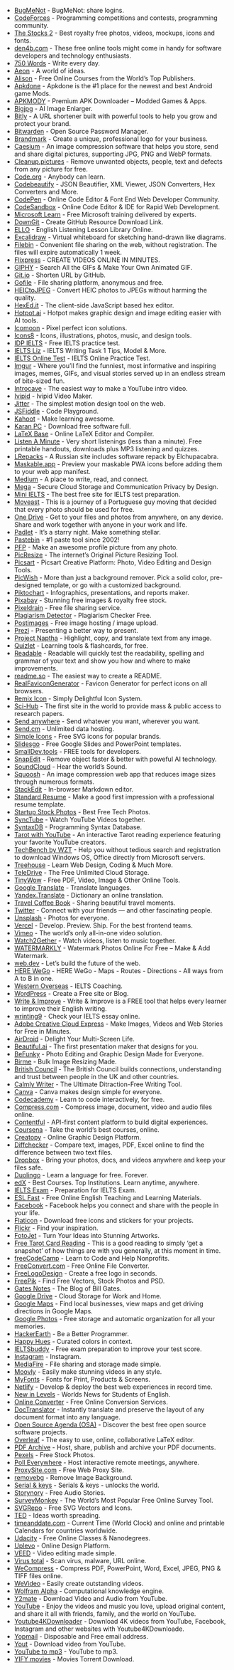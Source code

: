- <a href="http://bugmenot.com" target="_blank">BugMeNot</a> - BugMeNot: share logins.
- <a href="http://codeforces.com" target="_blank">CodeForces</a> - Programming competitions and contests, programming community.
- <a href="http://thestocks.im" target="_blank">The Stocks 2</a> - Best royalty free photos, videos, mockups, icons and fonts.
- <a href="http://www.den4b.com/tools" target="_blank">den4b.com</a> - These free online tools might come in handy for software developers and technology enthusiasts.
- <a href="https://750words.com" target="_blank">750 Words</a> - Write every day.
- <a href="https://aeon.co" target="_blank">Aeon</a> - A world of ideas.
- <a href="https://alison.com" target="_blank">Alison</a> - Free Online Courses from the World’s Top Publishers.
- <a href="https://apkdone.com" target="_blank">Apkdone</a> - Apkdone is the #1 place for the newest and best Android game Mods.
- <a href="https://apkmody.io" target="_blank">APKMODY</a> - Premium APK Downloader – Modded Games & Apps.
- <a href="https://bigjpg.com/" target="_blank">Bigjpg</a> - AI Image Enlarger.
- <a href="https://bitly.com/" target="_blank">Bitly</a> - A URL shortener built with powerful tools to help you grow and protect your brand.
- <a href="https://bitwarden.com" target="_blank">Bitwarden</a> - Open Source Password Manager.
- <a href="https://brandmark.io/" target="_blank">Brandmark</a> - Create a unique, professional logo for your business.
- <a href="https://caesium.app/" target="_blank">Caesium</a> - An image compression software that helps you store, send and share digital pictures, supporting JPG, PNG and WebP formats.
- <a href="https://cleanup.pictures/" target="_blank">Cleanup.pictures</a> - Remove unwanted objects, people, text and defects from any picture for free.
- <a href="https://code.org" target="_blank">Code.org</a> - Anybody can learn.
- <a href="https://codebeautify.org" target="_blank">Codebeautify</a> - JSON Beautifier, XML Viewer, JSON Converters, Hex Converters and More.
- <a href="https://codepen.io" target="_blank">CodePen</a> - Online Code Editor & Font End Web Developer Community.
- <a href="https://codesandbox.io" target="_blank">CodeSandbox</a> - Online Code Editor & IDE for Rapid Web Development.
- <a href="https://docs.microsoft.com/en-us/learn/" target="_blank">Microsoft Learn</a> - Free Microsoft training delivered by experts.
- <a href="https://downgit.github.io/#/home" target="_blank">DownGit</a> - Create GitHub Resource Download Link.
- <a href="https://elllo.org" target="_blank">ELLO</a> - English Listening Lesson Library Online.
- <a href="https://excalidraw.com/" target="_blank">Excalidraw</a> - Virtual whiteboard for sketching hand-drawn like diagrams.
- <a href="https://filebin.net" target="_blank">Filebin</a> - Convenient file sharing on the web, without registration. The files will expire automatically 1 week.
- <a href="https://flixpress.com" target="_blank">Flixpress</a> - CREATE VIDEOS ONLINE IN MINUTES.
- <a href="https://giphy.com" target="_blank">GIPHY</a> - Search All the GIFs & Make Your Own Animated GIF.
- <a href="https://git.io" target="_blank">Git.io</a> - Shorten URL by GitHub.
- <a href="https://gofile.io" target="_blank">Gofile</a> - File sharing platform, anonymous and free.
- <a href="https://heictojpg.com" target="_blank">HEICtoJPEG</a> - Convert HEIC photos to JPEGs without harming the quality.
- <a href="https://hexed.it" target="_blank">HexEd.it</a> - The client-side JavaScript based hex editor.
- <a href="https://hotpot.ai/" target="_blank">Hotpot.ai</a> - Hotpot makes graphic design and image editing easier with AI tools.
- <a href="https://icomoon.io" target="_blank">Icomoon</a> - Pixel perfect icon solutions.
- <a href="https://icons8.com" target="_blank">Icons8</a> - Icons, illustrations, photos, music, and design tools.
- <a href="https://ielts.idp.com/uae/prepare/ielts-test-preparation-material/free" target="_blank">IDP IELTS</a> - Free IELTS practice test.
- <a href="https://ieltsliz.com" target="_blank">IELTS Liz</a> - IELTS Writing Task 1 Tips, Model & More.
- <a href="https://ieltsonlinetests.com" target="_blank">IELTS Online Test</a> - IELTS Online Practice Test.
- <a href="https://imgur.com/" target="_blank">Imgur</a> - Where you’ll find the funniest, most informative and inspiring images, memes, GIFs, and visual stories served up in an endless stream of bite-sized fun.
- <a href="https://intromaker.com/" target="_blank">Introcave</a> - The easiest way to make a YouTube intro video.
- <a href="https://ivipid.com" target="_blank">Ivipid</a> - Ivipid Video Maker.
- <a href="https://jitter.video/" target="_blank">Jitter</a> - The simplest motion design tool on the web.
- <a href="https://jsfiddle.net" target="_blank">JSFiddle</a> - Code Playground.
- <a href="https://kahoot.com" target="_blank">Kahoot</a> - Make learning awesome.
- <a href="https://karanpc.com" target="_blank">Karan PC</a> - Download free software full.
- <a href="https://latexbase.com" target="_blank">LaTeX Base</a> - Online LaTeX Editor and Compiler.
- <a href="https://listenaminute.com" target="_blank">Listen A Minute</a> - Very short listenings (less than a minute). Free printable handouts, downloads plus MP3 listening and quizzes.
- <a href="https://lrepacks.net" target="_blank">LRepacks</a> - A Russian site includes software repack by Elchupacabra.
- <a href="https://maskable.app" target="_blank">Maskable.app</a> - Preview your maskable PWA icons before adding them to your web app manifest.
- <a href="https://medium.com" target="_blank">Medium</a> - A place to write, read, and connect.
- <a href="https://mega.io" target="_blank">Mega</a> - Secure Cloud Storage and Communication Privacy by Design.
- <a href="https://mini-ielts.com/" target="_blank">Mini IELTS</a> - The best free site for IELTS test preparation.
- <a href="https://moveast.me" target="_blank">Moveast</a> - This is a journey of a Portuguese guy moving that decided that every photo should be used for free.
- <a href="https://onedrive.live.com" target="_blank">One Drive</a> - Get to your files and photos from anywhere, on any device. Share and work together with anyone in your work and life.
- <a href="https://padlet.com/" target="_blank">Padlet</a> - It’s a starry night. Make something stellar.
- <a href="https://pastebin.com/" target="_blank">Pastebin</a> - #1 paste tool since 2002!
- <a href="https://pfpmaker.com/" target="_blank">PFP</a> - Make an awesome profile picture from any photo.
- <a href="https://picresize.com/" target="_blank">PicResize</a> - The internet’s Original Picture Resizing Tool.
- <a href="https://picsart.com/" target="_blank">Picsart</a> - Picsart Creative Platform: Photo, Video Editing and Design Tools.
- <a href="https://picwish.com/" target="_blank">PicWish</a> - More than just a background remover. Pick a solid color, pre-designed template, or go with a customized background.
- <a href="https://piktochart.com" target="_blank">Piktochart</a> - Infographics, presentations, and reports maker.
- <a href="https://pixabay.com/" target="_blank">Pixabay</a> - Stunning free images & royalty free stock.
- <a href="https://pixeldrain.com" target="_blank">Pixeldrain</a> - Free file sharing service.
- <a href="https://plagiarismdetector.net/" target="_blank">Plagiarism Detector</a> - Plagiarism Checker Free.
- <a href="https://postimages.org" target="_blank">Postimages</a> - Free image hosting / image upload.
- <a href="https://prezi.com" target="_blank">Prezi</a> - Presenting a better way to present.
- <a href="https://projectnaptha.com" target="_blank">Project Naptha</a> - Highlight, copy, and translate text from any image.
- <a href="https://quizlet.com" target="_blank">Quizlet</a> - Learning tools & flashcards, for free.
- <a href="https://readable.com" target="_blank">Readable</a> - Readable will quickly test the readability, spelling and grammar of your text and show you how and where to make improvements.
- <a href="https://readme.so" target="_blank">readme.so</a> - The easiest way to create a README.
- <a href="https://realfavicongenerator.net/" target="_blank">RealFaviconGenerator</a> - Favicon Generator for perfect icons on all browsers.
- <a href="https://remixicon.com" target="_blank">Remix Icon</a> - Simply Delightful Icon System.
- <a href="https://sci-hub.hkvisa.net/" target="_blank">Sci-Hub</a> - The first site in the world to provide mass & public access to research papers.
- <a href="https://send-anywhere.com" target="_blank">Send anywhere</a> - Send whatever you want, wherever you want.
- <a href="https://send.cm" target="_blank">Send.cm</a> - Unlimited data hosting.
- <a href="https://simpleicons.org" target="_blank">Simple Icons</a> - Free SVG icons for popular brands.
- <a href="https://slidesgo.com/" target="_blank">Slidesgo</a> - Free Google Slides and PowerPoint templates.
- <a href="https://smalldev.tools/" target="_blank">SmallDev.tools</a> - FREE tools for developers.
- <a href="https://snapedit.app/" target="_blank">SnapEdit</a> - Remove object faster & better with poweful AI technology.
- <a href="https://soundcloud.com" target="_blank">SoundCloud</a> - Hear the world’s Sound.
- <a href="https://squoosh.app/" target="_blank">Squoosh</a> - An image compression web app that reduces image sizes through numerous formats.
- <a href="https://stackedit.io" target="_blank">StackEdit</a> - In-browser Markdown editor.
- <a href="https://standardresume.co" target="_blank">Standard Resume</a> - Make a good first impression with a professional resume template.
- <a href="https://startupstockphotos.com" target="_blank">Startup Stock Photos</a> - Best Free Tech Photos.
- <a href="https://sync-tube.de/" target="_blank">SyncTube</a> - Watch YouTube Videos together.
- <a href="https://syntaxdb.com" target="_blank">SyntaxDB</a> - Programming Syntax Database.
- <a href="https://tarot.withyoutube.com/" target="_blank">Tarot with YouTube</a> - An interactive Tarot reading experience featuring your favorite YouTube creators.
- <a href="https://tb.rg-adguard.net/public.php" target="_blank">TechBench by WZT</a> - Help you without tedious search and registration to download Windows OS, Office directly from Microsoft servers.
- <a href="https://teamtreehouse.com" target="_blank">Treehouse</a> - Learn Web Design, Coding & Much More.
- <a href="https://teledriveapp.com/" target="_blank">TeleDrive</a> - The Free Unlimited Cloud Storage.
- <a href="https://tinywow.com/" target="_blank">TinyWow</a> - Free PDF, Video, Image & Other Online Tools.
- <a href="https://translate.google.com" target="_blank">Google Translate</a> - Translate languages.
- <a href="https://translate.yandex.com/" target="_blank">Yandex.Translate</a> - Dictionary an online translation.
- <a href="https://travelcoffeebook.com" target="_blank">Travel Coffee Book</a> - Sharing beautiful travel moments.
- <a href="https://twitter.com" target="_blank">Twitter</a> - Connect with your friends — and other fascinating people.
- <a href="https://unsplash.com" target="_blank">Unsplash</a> - Photos for everyone.
- <a href="https://vercel.com/" target="_blank">Vercel</a> - Develop. Preview. Ship. For the best frontend teams.
- <a href="https://vimeo.com/" target="_blank">Vimeo</a> - The world’s only all-in-one video solution.
- <a href="https://w2g.tv/" target="_blank">Watch2Gether</a> - Watch videos, listen to music together.
- <a href="https://watermarkly.com/" target="_blank">WATERMARKLY</a> - Watermark Photos Online For Free – Make & Add Watermark.
- <a href="https://web.dev" target="_blank">web.dev</a> - Let’s build the future of the web.
- <a href="https://wego.here.com" target="_blank">HERE WeGo</a> - HERE WeGo - Maps - Routes - Directions - All ways from A to B in one.
- <a href="https://western-overseas.com" target="_blank">Western Overseas</a> - IELTS Coaching.
- <a href="https://wordpress.com" target="_blank">WordPress</a> - Create a Free site or Blog.
- <a href="https://writeandimprove.com/" target="_blank">Write & Improve</a> - Write & Improve is a FREE tool that helps every learner to improve their English writing.
- <a href="https://writing9.com" target="_blank">wrinting9</a> - Check your IELTS essay online.
- <a href="https://www.adobe.com/express/" target="_blank">Adobe Creative Cloud Express</a> - Make Images, Videos and Web Stories for Free in Minutes.
- <a href="https://www.airdroid.com/" target="_blank">AirDroid</a> - Delight Your Multi-Screen Life.
- <a href="https://www.beautiful.ai/" target="_blank">Beautiful.ai</a> - The first presentation maker that designs for you.
- <a href="https://www.befunky.com/" target="_blank">BeFunky</a> - Photo Editing and Graphic Design Made for Everyone.
- <a href="https://www.birme.net/" target="_blank">Birme</a> - Bulk Image Resizing Made.
- <a href="https://www.britishcouncil.org" target="_blank">British Council</a> - The British Council builds connections, understanding and trust between people in the UK and other countries.
- <a href="https://www.calmlywriter.com" target="_blank">Calmly Writer</a> - The Ultimate Ditraction-Free Writing Tool.
- <a href="https://www.canva.com" target="_blank">Canva</a> - Canva makes design simple for everyone.
- <a href="https://www.codecademy.com" target="_blank">Codecademy</a> - Learn to code interactively, for free.
- <a href="https://www.compresss.com" target="_blank">Compress.com</a> - Compress image, document, video and audio files online.
- <a href="https://www.contentful.com" target="_blank">Contentful</a> - API-first content platform to build digital experiences.
- <a href="https://www.coursera.org" target="_blank">Coursena</a> - Take the world’s best courses, online.
- <a href="https://www.creatopy.com" target="_blank">Creatopy</a> - Online Graphic Design Platform.
- <a href="https://www.diffchecker.com/" target="_blank">Diffchecker</a> - Compare text, images, PDF, Excel online to find the difference between two text files.
- <a href="https://www.dropbox.com" target="_blank">Dropbox</a> - Bring your photos, docs, and videos anywhere and keep your files safe.
- <a href="https://www.duolingo.com" target="_blank">Duolingo</a> - Learn a language for free. Forever.
- <a href="https://www.edx.org" target="_blank">edX</a> - Best Courses. Top Institutions. Learn anytime, anywhere.
- <a href="https://www.english-exam.org/IELTS/" target="_blank">IELTS Exam</a> - Preparation for IELTS Exam.
- <a href="https://www.eslfast.com" target="_blank">ESL Fast</a> - Free Online English Teaching and Learning Materials.
- <a href="https://www.facebook.com" target="_blank">Facebook</a> - Facebook helps you connect and share with the people in your life.
- <a href="https://www.flaticon.com" target="_blank">Flaticon</a> - Download free icons and stickers for your projects.
- <a href="https://www.flickr.com" target="_blank">Flickr</a> - Find your inspiration.
- <a href="https://www.fotojet.com" target="_blank">FotoJet</a> - Turn Your Ideas into Stunning Artworks.
- <a href="https://www.free-tarot-reading.net/free" target="_blank">Free Tarot Card Reading</a> - This is a good reading to simply ‘get a snapshot’ of how things are with you generally, at this moment in time.
- <a href="https://www.freecodecamp.org/" target="_blank">freeCodeCamp</a> - Learn to Code and Help Nonprofits.
- <a href="https://www.freeconvert.com" target="_blank">FreeConvert.com</a> - Free Online File Converter.
- <a href="https://www.freelogodesign.org" target="_blank">FreeLogoDesign</a> - Create a free logo in seconds.
- <a href="https://www.freepik.com" target="_blank">FreePik</a> - Find Free Vectors, Stock Photos and PSD.
- <a href="https://www.gatesnotes.com" target="_blank">Gates Notes</a> - The Blog of Bill Gates.
- <a href="https://www.google.com/drive/" target="_blank">Google Drive</a> - Cloud Storage for Work and Home.
- <a href="https://www.google.com/maps/@?dg=dbrw&newdg=1" target="_blank">Google Maps</a> - Find local businesses, view maps and get driving directions in Google Maps.
- <a href="https://www.google.com/photos/about/" target="_blank">Google Photos</a> - Free storage and automatic organization for all your memories.
- <a href="https://www.hackerearth.com" target="_blank">HackerEarth</a> - Be a Better Programmer.
- <a href="https://www.happyhues.co" target="_blank">Happy Hues</a> - Curated colors in context.
- <a href="https://www.ieltsbuddy.com" target="_blank">IELTSbuddy</a> - Free exam preparation to improve your test score.
- <a href="https://www.instagram.com" target="_blank">Instagram</a> - Instagram.
- <a href="https://www.mediafire.com" target="_blank">MediaFire</a> - File sharing and storage made simple.
- <a href="https://www.moovly.com" target="_blank">Moovly</a> - Easily make stunning videos in any style.
- <a href="https://www.myfonts.com/" target="_blank">MyFonts</a> - Fonts for Print, Products & Screens.
- <a href="https://www.netlify.com/" target="_blank">Netlify</a> - Develop & deploy the best web experiences in record time.
- <a href="https://www.newsinlevels.com" target="_blank">New in Levels</a> - Worlds News for Students of English.
- <a href="https://www.onlineconverter.com" target="_blank">Online Converter</a> - Free Online Conversion Services.
- <a href="https://www.onlinedoctranslator.com/en/" target="_blank">DocTranslator</a> - Instantly translate and preserve the layout of any document format into any language.
- <a href="https://www.opensourceagenda.com/" target="_blank">Open Source Agenda (OSA)</a> - Discover the best free open source software projects.
- <a href="https://www.overleaf.com" target="_blank">Overleaf</a> - The easy to use, online, collaborative LaTeX editor.
- <a href="https://www.pdf-archive.com" target="_blank">PDF Archive</a> - Host, share, publish and archive your PDF documents.
- <a href="https://www.pexels.com" target="_blank">Pexels</a> - Free Stock Photos.
- <a href="https://www.polleverywhere.com" target="_blank">Poll Everywhere</a> - Host interactive remote meetings, anywhere.
- <a href="https://www.proxysite.com" target="_blank">ProxySite.com</a> - Free Web Proxy Site.
- <a href="https://www.remove.bg" target="_blank">removebg</a> - Remove Image Background.
- <a href="https://www.serials.ws" target="_blank">Serial & keys</a> - Serials & keys - unlocks the world.
- <a href="https://www.storynory.com" target="_blank">Storynory</a> - Free Audio Stories.
- <a href="https://www.surveymonkey.com" target="_blank">SurveyMonkey</a> - The World’s Most Popular Free Online Survey Tool.
- <a href="https://www.svgrepo.com/" target="_blank">SVGRepo</a> - Free SVG Vectors and Icons.
- <a href="https://www.ted.com/" target="_blank">TED</a> - Ideas worth spreading.
- <a href="https://www.timeanddate.com" target="_blank">timeanddate.com</a> - Current Time (World Clock) and online and printable Calendars for countries worldwide.
- <a href="https://www.udacity.com" target="_blank">Udacity</a> - Free Online Classes & Nanodegrees.
- <a href="https://www.uplevo.com/get-started" target="_blank">Uplevo</a> - Online Design Platform.
- <a href="https://www.veed.io" target="_blank">VEED</a> - Video editing made simple.
- <a href="https://www.virustotal.com/gui/" target="_blank">Virus total</a> - Scan virus, malware, URL online.
- <a href="https://www.wecompress.com/en" target="_blank">WeCompress</a> - Compress PDF, PowerPoint, Word, Excel, JPEG, PNG & TIFF files online.
- <a href="https://www.wevideo.com" target="_blank">WeVideo</a> - Easily create outstanding videos.
- <a href="https://www.wolframalpha.com" target="_blank">Wolfram Alpha</a> - Computational knowledge engine.
- <a href="https://www.y2mate.com/" target="_blank">Y2mate</a> - Download Video and Audio from YouTube.
- <a href="https://www.youtube.com" target="_blank">YouTube</a> - Enjoy the videos and music you love, upload original content, and share it all with friends, family, and the world on YouTube.
- <a href="https://youtube4kdownloader.com/" target="_blank">Youtube4KDownloader</a> - Download 4K videos from YouTube, Facebook, Instagram and other websites with Youtube4KDownloade.
- <a href="https://yopmail.com/en/" target="_blank">Yopmail</a> - Disposable and Free email address.
- <a href="https://yout.com" target="_blank">Yout</a> - Download video from YouTube.
- <a href="https://ytmp3.cc" target="_blank">YouTube to mp3</a> - YouTube to mp3.
- <a href="https://yts.mx" target="_blank">YIFY movies</a> - Movies Torrent Download.
